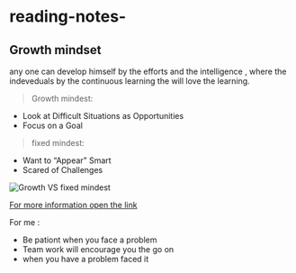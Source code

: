 # reading-notes-
## Growth mindset 
any one can develop himself by the efforts and the intelligence , where the indeveduals by the continuous learning the will love the learning.

> Growth mindest:
- Look at Difficult Situations as Opportunities
- Focus on a Goal

> fixed mindest:
- Want to “Appear” Smart
- Scared of Challenges


![ Growth VS fixed mindest ](https://th.bing.com/th/id/R9d9bb0ad565136bcc741d28c6640fe9d?rik=U%2fCTXswm08fp3w&riu=http%3a%2f%2fgelinasjames.com%2fwp-content%2fuploads%2f2017%2f01%2fblog-6.gif&ehk=96uS66s2jTbaRwOKO8xJbZQV%2b%2fBmOl2Xmrd1y7awUiY%3d&risl=&pid=ImgRaw)

[ For more information open the link](http://gelinasjames.com/mindsets-shape-meetings/)

For me : 
- Be pationt when you face a problem
- Team work will encourage you the go on
- when you have a problem faced it 
